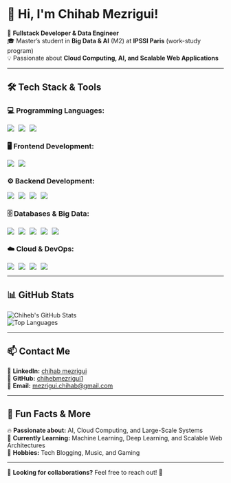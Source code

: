 # 👋 Hi, I'm Chihab Mezrigui!  

🚀 **Fullstack Developer & Data Engineer**  
🎓 Master’s student in **Big Data & AI** (M2) at **IPSSI Paris** (work-study program)  
💡 Passionate about **Cloud Computing, AI, and Scalable Web Applications**  

---

## 🛠️ Tech Stack & Tools  

### 💻 Programming Languages:  
<div style="display: flex; align-items: center; gap: 10px;">
  <img src="https://img.shields.io/badge/JavaScript-F7DF1E?style=flat&logo=javascript&logoColor=black" />
  <img src="https://img.shields.io/badge/TypeScript-007ACC?style=flat&logo=typescript&logoColor=white" />
  <img src="https://img.shields.io/badge/Python-3776AB?style=flat&logo=python&logoColor=white" />
</div>  

### 🖥️ Frontend Development:  
<div style="display: flex; align-items: center; gap: 10px;">
  <img src="https://img.shields.io/badge/ReactJS-61DAFB?style=flat&logo=react&logoColor=black" />
  <img src="https://img.shields.io/badge/Angular-DD0031?style=flat&logo=angular&logoColor=white" />
</div>  

### ⚙️ Backend Development:  
<div style="display: flex; align-items: center; gap: 10px;">
  <img src="https://img.shields.io/badge/Node.js-339933?style=flat&logo=nodedotjs&logoColor=white" />
  <img src="https://img.shields.io/badge/Express.js-000000?style=flat&logo=express&logoColor=white" />
  <img src="https://img.shields.io/badge/Django-092E20?style=flat&logo=django&logoColor=white" />
  <img src="https://img.shields.io/badge/Flask-000000?style=flat&logo=flask&logoColor=white" />
</div>  

### 🗄️ Databases & Big Data:  
<div style="display: flex; align-items: center; gap: 10px;">
  <img src="https://img.shields.io/badge/PostgreSQL-316192?style=flat&logo=postgresql&logoColor=white" />
  <img src="https://img.shields.io/badge/MongoDB-47A248?style=flat&logo=mongodb&logoColor=white" />
  <img src="https://img.shields.io/badge/MySQL-4479A1?style=flat&logo=mysql&logoColor=white" />
  <img src="https://img.shields.io/badge/Apache%20Spark-FDEE21?style=flat&logo=apachespark&logoColor=black" />
  <img src="https://img.shields.io/badge/Kafka-231F20?style=flat&logo=apachekafka&logoColor=white" />
</div>  

### ☁️ Cloud & DevOps:  
<div style="display: flex; align-items: center; gap: 10px;">
  <img src="https://img.shields.io/badge/Microsoft%20Azure-0078D4?style=flat&logo=microsoftazure&logoColor=white" />
  <img src="https://img.shields.io/badge/Docker-2496ED?style=flat&logo=docker&logoColor=white" />
  <img src="https://img.shields.io/badge/Kubernetes-326CE5?style=flat&logo=kubernetes&logoColor=white" />
  <img src="https://img.shields.io/badge/CI%2FCD-5C2D91?style=flat&logo=githubactions&logoColor=white" />
</div>  

---

## 📊 GitHub Stats  

![Chiheb's GitHub Stats](https://github-readme-stats.vercel.app/api?username=chihebmezrigui1&show_icons=true&theme=radical)  
![Top Languages](https://github-readme-stats.vercel.app/api/top-langs/?username=chihebmezrigui1&layout=compact&theme=radical)  

---

## 📫 Contact Me  

📌 **LinkedIn:** [chihab mezrigui](https://www.linkedin.com/in/chihab-mezrigui-6b0b531ab/)  
📌 **GitHub:** [chihebmezrigui1](https://github.com/chihebmezrigui1)  
📌 **Email:** mezrigui.chihab@gmail.com

---

## 🎯 Fun Facts & More  
🔥 **Passionate about:** AI, Cloud Computing, and Large-Scale Systems  
🎯 **Currently Learning:** Machine Learning, Deep Learning, and Scalable Web Architectures  
🎵 **Hobbies:** Tech Blogging, Music, and Gaming  

---

👀 **Looking for collaborations?** Feel free to reach out! 🚀  
